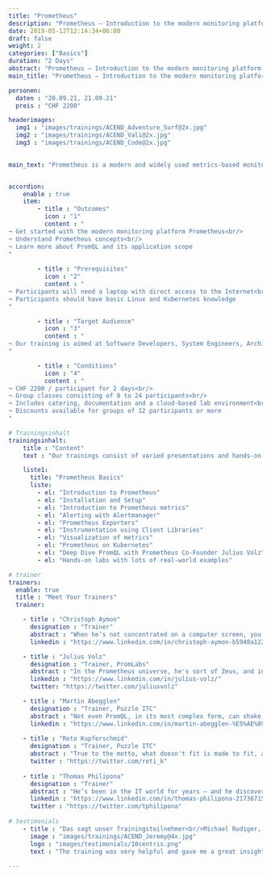 ```yaml
---
title: "Prometheus"
description: "Prometheus – Introduction to the modern monitoring platform."
date: 2019-05-12T12:14:34+06:00
draft: false
weight: 2
categories: ["Basics"]
duration: "2 Days"
abstract: "Prometheus – Introduction to the modern monitoring platform."
main_title: "Prometheus – Introduction to the modern monitoring platform."

personen: 
  daten : "20.09.21, 21.09.21"
  preis : "CHF 2200"

headerimages:
  img1 : "images/trainings/ACEND_Adventure_Surf@2x.jpg"
  img2 : "images/trainings/ACEND_Vali@2x.jpg"
  img3 : "images/trainings/ACEND_Code@2x.jpg"
  

main_text: "Prometheus is a modern and widely used metrics-based monitoring system. Prometheus is often used in the context of dynamic platforms in the container environment, such as Kubernetes and OpenShift, but is also suitable for monitoring classic environments. This two-day training in German or English offers a practical and clearly understandable introduction to Prometheus technology. The training is offered by acend in cooperation with Puzzle ITC. It can be conducted online or on-site."


accordion:
    enable : true
    item:
        - title : "Outcomes"
          icon : "1"
          content : "
¬ Get started with the modern monitoring platform Prometheus<br/>
¬ Understand Prometheus concepts<br/>
¬ Learn more about PromQL and its application scope
"
 
        - title : "Prerequisites"
          icon : "2"
          content : "
¬ Participants will need a laptop with direct access to the Internet<br/>
¬ Participants should have basic Linux and Kubernetes knowledge
"

        - title : "Target Audience"
          icon : "3"
          content : "
¬ Our training is aimed at Software Developers, System Engineers, Architects and anyone who wants to understand and use Prometheus for monitoring
"

        - title : "Conditions"
          icon : "4"
          content : "
¬ CHF 2200 / participant for 2 days<br/>
¬ Group classes consisting of 8 to 24 participants<br/>
¬ Includes catering, documentation and a cloud-based lab environment<br/>
¬ Discounts available for groups of 12 participants or more
"

# Trainingsinhalt
trainingsinhalt: 
    title : "Content"
    text : "Our trainings consist of varied presentations and hands-on labs in order to teach content in an appealing fashion. We are happy to discuss the possibility of tailoring the content to your infrastructure. Should you require additional contents, we can adapt the program to your needs."

    liste1:
      title: "Prometheus Basics"
      liste:
        - el: "Introduction to Prometheus"
        - el: "Installation and Setup"
        - el: "Introduction to Prometheus metrics"
        - el: "Alerting with Alertmanager"
        - el: "Prometheus Exporters"
        - el: "Instrumentation using Client Libraries" 
        - el: "Visualization of metrics"
        - el: "Prometheus on Kubernetes"
        - el: "Deep Dive PromQL with Prometheus Co-Founder Julius Volz"
        - el: "Hands-on labs with lots of real-world examples"

# trainer
trainers:
  enable: true
  title : "Meet Your Trainers"
  trainer:

    - title : "Christoph Aymon"
      designation : "Trainer"
      abstract : "When he’s not concentrated on a computer screen, you’re most likely to find him in a fast car – he only does extra laps on the Nürburgring."
      linkedin : "https://www.linkedin.com/in/christoph-aymon-b5948a122/"

    - title : "Julius Volz"
      designation : "Trainer, PromLabs"
      abstract : "In the Prometheus universe, he's sort of Zeus, and in ours, he does some of the training as a special guest."
      linkedin : "https://www.linkedin.com/in/julius-volz/"
      twitter: "https://twitter.com/juliusvolz"

    - title : "Martin Abegglen"
      designation : "Trainer, Puzzle ITC"
      abstract : "Not even PromQL, in its most complex form, can shake him out of his calm. He regularly amazes with his know-how."
      linkedin : "https://www.linkedin.com/in/martin-abegglen-%E5%AE%89%E9%A9%AC%E4%B8%81-171941150/"
      
    - title : "Reto Kupferschmid"
      designation : "Trainer, Puzzle ITC"
      abstract : "True to the motto, what doesn't fit is made to fit, as an engineer he solves all challenges in no time at all."
      twitter : "https://twitter.com/reti_k"
      
    - title : "Thomas Philipona"
      designation : "Trainer"
      abstract : "He’s been in the IT world for years – and he discovers everything else on his bicycle."
      linkedin : "https://www.linkedin.com/in/thomas-philipona-217367158/"
      twitter : "https://twitter.com/tphilipona"
      
# testimonials
    - title : "Das sagt unser Trainingsteilnehmer<br/>Michael Rudiger, Solothurn"
      image : "images/trainings/ACEND_Jeremy@4x.jpg"
      logo : "images/testimonials/10centris.png"
      text : "The training was very helpful and gave me a great insight into the world of Prometheus. Thanks to the hands-on labs, I was able to apply my knowledge right away. The trainers were very competent and helpful, the workshops were technically great."
      
---
```

